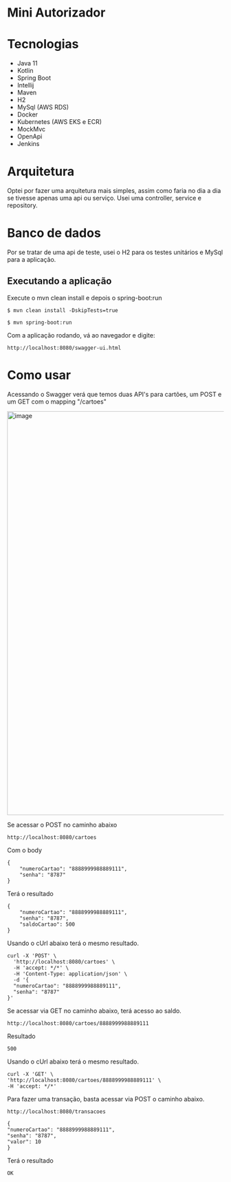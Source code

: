 # Mini Autorizador

# Tecnologias

- Java 11
- Kotlin
- Spring Boot
- Intellij
- Maven
- H2
- MySql (AWS RDS) 
- Docker
- Kubernetes (AWS EKS e ECR)
- MockMvc
- OpenApi
- Jenkins

# Arquitetura

Optei por fazer uma arquitetura mais simples, assim como faria no dia a dia se tivesse apenas uma api ou serviço. 
Usei uma controller, service e repository. 

# Banco de dados

Por se tratar de uma api de teste, usei o H2 para os testes unitários e MySql para a aplicação.


## Executando a aplicação

Execute o mvn clean install e depois o spring-boot:run

```
$ mvn clean install -DskipTests=true
```

```
$ mvn spring-boot:run
```

Com a aplicação rodando, vá ao navegador e digite:

```
http://localhost:8080/swagger-ui.html
```

# Como usar

Acessando o Swagger verá que temos duas API's para cartões, um POST e um GET com o mapping "/cartoes"

<img width="938" alt="image" src="https://user-images.githubusercontent.com/39627828/228377867-10542cf0-5ce2-49ce-a8cc-3402d2ff73ca.png">


Se acessar o POST no caminho abaixo
```
http://localhost:8080/cartoes
```

Com o body
```
{
    "numeroCartao": "8888999988889111",
    "senha": "8787"
}
```

Terá o resultado

```
{
    "numeroCartao": "8888999988889111",
    "senha": "8787",
    "saldoCartao": 500
}
```

Usando o cUrl abaixo terá o mesmo resultado.

```
curl -X 'POST' \
  'http://localhost:8080/cartoes' \
  -H 'accept: */*' \
  -H 'Content-Type: application/json' \
  -d '{
  "numeroCartao": "8888999988889111",
  "senha": "8787"
}'

```


Se acessar via GET no caminho abaixo, terá acesso ao saldo.
```
http://localhost:8080/cartoes/8888999988889111
```

Resultado
```
500
```

Usando o cUrl abaixo terá o mesmo resultado.
```
curl -X 'GET' \
'http://localhost:8080/cartoes/8888999988889111' \
-H 'accept: */*'
```


Para fazer uma transação, basta acessar via POST o caminho abaixo.

```
http://localhost:8080/transacoes
```

```
{
"numeroCartao": "8888999988889111",
"senha": "8787",
"valor": 10
}
```

Terá o resultado

```
OK
```
